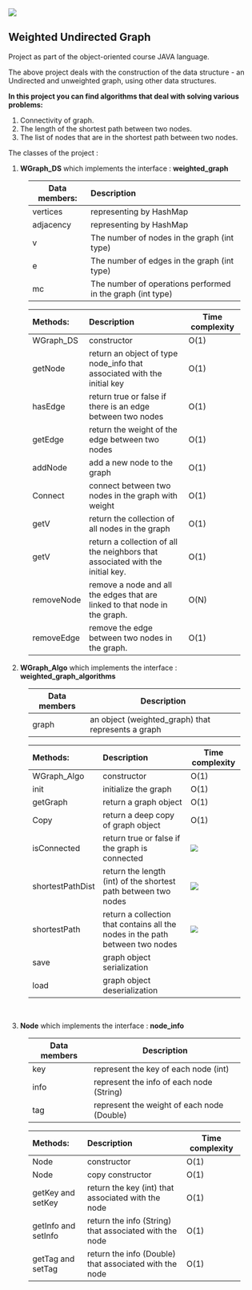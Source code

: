 <p>&nbsp;</p>
<p><img src="https://i.ibb.co/M2BwdDW/background.jpg"></p>
<h2>Weighted Undirected Graph</h2>
<p>Project as part of the object-oriented course JAVA language.</p>
<p>The above project deals with the construction of the data structure - an Undirected and unweighted graph, using other data structures.</p>
<p><strong>In this project you can find algorithms that deal with solving various problems:</strong></p>
<ol>
<li>Connectivity of graph.</li>
<li>The length of the shortest path between two nodes.</li>
<li>The list of nodes that are in the shortest path between two nodes.</li>

</ol>
<p>The classes of the project :</p>
<ol>
<li><strong>WGraph_DS</strong>  which implements the interface : <strong>weighted_graph</strong></li>

</ol>
<figure><table>
<thead>
<tr><th>Data members:</th><th style='text-align:left;' >Description</th></tr></thead>
<tbody><tr><td>vertices</td><td style='text-align:left;' >representing by HashMap</td></tr><tr><td>adjacency</td><td style='text-align:left;' >representing by HashMap</td></tr><tr><td>v</td><td style='text-align:left;' >The number of nodes in the graph (int type)</td></tr><tr><td>e</td><td style='text-align:left;' >The number of edges in the graph (int type)</td></tr><tr><td>mc</td><td style='text-align:left;' >The number of operations performed in the graph (int type)</td></tr></tbody>
</table></figure>
<figure><table>
<thead>
<tr><th style='text-align:left;' >Methods:</th><th style='text-align:left;' >Description</th><th>Time complexity</th></tr></thead>
<tbody><tr><td style='text-align:left;' >WGraph_DS</td><td style='text-align:left;' >constructor</td><td>O(1)</td></tr><tr><td style='text-align:left;' >getNode</td><td style='text-align:left;' >return an object of type node_info that associated with the initial key</td><td>O(1)</td></tr><tr><td style='text-align:left;' >hasEdge</td><td style='text-align:left;' >return true or false if there is an edge between two nodes</td><td>O(1)</td></tr><tr><td style='text-align:left;' >getEdge</td><td style='text-align:left;' >return the weight of the edge between two nodes</td><td>O(1)</td></tr><tr><td style='text-align:left;' >addNode</td><td style='text-align:left;' >add a new node to the graph</td><td>O(1)</td></tr><tr><td style='text-align:left;' >Connect</td><td style='text-align:left;' >connect between two nodes in the graph with weight</td><td>O(1)</td></tr><tr><td style='text-align:left;' >getV</td><td style='text-align:left;' >return the collection of all nodes in the graph</td><td>O(1)</td></tr><tr><td style='text-align:left;' >getV</td><td style='text-align:left;' >return a collection of all the neighbors that associated with the initial key.</td><td>O(1)</td></tr><tr><td style='text-align:left;' >removeNode</td><td style='text-align:left;' >remove a node and all the edges that are linked to that node in the graph.</td><td>O(N)</td></tr><tr><td style='text-align:left;' >removeEdge</td><td style='text-align:left;' >remove the edge between two nodes in the graph.</td><td>O(1)</td></tr></tbody>
</table></figure>
<p>	</p>
<ol start='2' >
<li><strong>WGraph_Algo</strong> which implements the interface : <strong>weighted_graph_algorithms</strong></li>

</ol>
<figure><table>
<thead>
<tr><th>Data members</th><th>Description</th></tr></thead>
<tbody><tr><td>graph</td><td>an object (weighted_graph) that represents a graph</td></tr></tbody>
</table></figure>
<figure><table>
<thead>
<tr><th style='text-align:left;' >Methods:</th><th style='text-align:left;' >Description</th><th>Time complexity</th></tr></thead>
<tbody><tr><td style='text-align:left;' >WGraph_Algo</td><td style='text-align:left;' >constructor</td><td>O(1)</td></tr><tr><td style='text-align:left;' >init </td><td style='text-align:left;' >initialize the graph</td><td>O(1)</td></tr><tr><td style='text-align:left;' >getGraph</td><td style='text-align:left;' >return a graph object</td><td>O(1)</td></tr><tr><td style='text-align:left;' >Copy</td><td style='text-align:left;' >return a deep copy of graph object </td><td>O(1)</td></tr><tr><td style='text-align:left;' >isConnected</td><td style='text-align:left;' >return true or false if the graph is connected</td><td><img src="https://wikimedia.org/api/rest_v1/media/math/render/svg/a7cf317fbe3965ae3164f28c1f6858696adb23f4" style="zoom:90%;" /></td></tr><tr><td style='text-align:left;' >shortestPathDist</td><td style='text-align:left;' >return the length (int) of the shortest path between two nodes</td><td><img src="https://wikimedia.org/api/rest_v1/media/math/render/svg/e22162be85d06b346f3b7f7aad9746da0c1019c9" /></td></tr><tr><td style='text-align:left;' >shortestPath</td><td style='text-align:left;' >return a collection that contains all the nodes in the path between two nodes</td><td><img src="https://wikimedia.org/api/rest_v1/media/math/render/svg/e22162be85d06b346f3b7f7aad9746da0c1019c9" style="zoom:90%;" /></td></tr><tr><td style='text-align:left;' >save</td><td style='text-align:left;' >graph object serialization</td><td>&nbsp;</td></tr><tr><td style='text-align:left;' >load</td><td style='text-align:left;' >graph object deserialization</td><td>&nbsp;</td></tr></tbody>
</table></figure>
<p>&nbsp;</p>
<ol start='3' >
<li><strong>Node</strong> which implements the interface : <strong>node_info</strong></li>

</ol>
<figure><table>
<thead>
<tr><th>Data members</th><th>Description</th></tr></thead>
<tbody><tr><td>key</td><td>represent the key of each node (int)</td></tr><tr><td>info</td><td>represent the info of each node (String)</td></tr><tr><td>tag</td><td>represent the weight of each node (Double)</td></tr></tbody>
</table></figure>
<figure><table>
<thead>
<tr><th style='text-align:left;' >Methods:</th><th style='text-align:left;' >Description</th><th>Time complexity</th></tr></thead>
<tbody><tr><td style='text-align:left;' >Node</td><td style='text-align:left;' >constructor</td><td>O(1)</td></tr><tr><td style='text-align:left;' >Node</td><td style='text-align:left;' >copy constructor</td><td>O(1)</td></tr><tr><td style='text-align:left;' >getKey and setKey</td><td style='text-align:left;' >return the key (int) that associated with the node</td><td>O(1)</td></tr><tr><td style='text-align:left;' >getInfo and setInfo</td><td style='text-align:left;' >return the info (String) that associated with the node</td><td>O(1)</td></tr><tr><td style='text-align:left;' >getTag and setTag</td><td style='text-align:left;' >return the info (Double) that associated with the node</td><td>O(1)</td></tr></tbody>
</table></figure>
